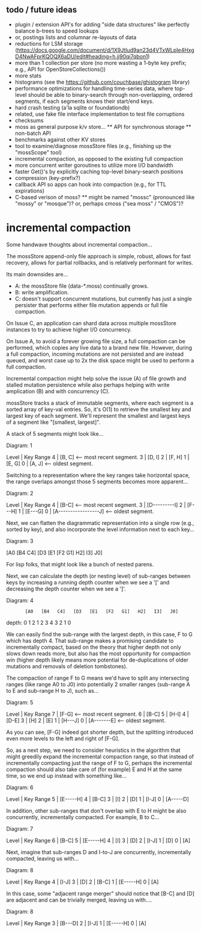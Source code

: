 todo / future ideas
-------------------

* plugin / extension API's for adding "side data structures"
  like perfectly balance b-trees to speed lookups
* or, postings lists and columnar re-layouts of data
* reductions for LSM storage
  (https://docs.google.com/document/d/1X9JtIud9an23d4VTxWLpIe4HxgD4NwAFprKQOQX6aDU/edit#heading=h.jj90qi7qbon1)
* more than 1 collection per store (no more wasting a
  1-byte key prefix; e.g., API for OpenStoreCollections())
* more stats
* histograms (see the https://github.com/couchbase/ghistogram library)
* performance optimizations for handling time-series data,
  where top-level should be able to binary-search through
  non-overlapping, ordered segments, if each segments knows their start/end keys.
* hard crash testing (a'la sqlite or foundationdb)
* related, use fake file interface implementation to test file corruptions
* checksums
* moss as general purpose k/v store...
** API for synchronous storage
** non-batch API
* benchmarks against other KV stores
* tool to examine/diagnose mossStore files (e.g., finishing up the "mossScope" tool)
* incremental compaction, as opposed to the existing full compaction
* more concurrent writer goroutines to utilize more I/O bandwidth
* faster Get()'s by explicitly caching top-level binary-search positions
* compression (key-prefix?)
* callback API so apps can hook into compaction (e.g., for TTL expirations)
* C-based verison of moss?
** might be named "mossc" (pronounced like "mossy" or "mosque")?
   or, perhaps cmoss ("sea moss" / "CMOS")?

incremental compaction
======================

Some handwave thoughts about incremental compaction...

The mossStore append-only file approach is simple, robust, allows for
fast recovery, allows for partial rollbacks, and is relatively
performant for writes.

Its main downsides are...

* A: the mossStore file (data-*.moss) continually grows.
* B: write amplification.
* C: doesn't support concurrent mutations, but currently has just a
  single persister that performs either file mutation appends or
  full file compaction.

On Issue C, an application can shard data across multiple mossStore
instances to try to achieve higher I/O concurrency.

On Issue A, to avoid a forever growing file size, a full compaction
can be performed, which copies any live data to a brand new file.
However, during a full compaction, incoming mutations are not
persisted and are instead queued, and worst case up to 2x the disk
space might be used to perform a full compaction.

Incremental compaction might help solve the issue (A) of file growth
and stalled mutation persistence while also perhaps helping with write
amplication (B) and with concurrency (C).

mossStore tracks a stack of immutable segments, where each segment is
a sorted array of key-val entries.  So, it's O(1) to retrieve the
smallest key and largest key of each segment.  We'll represent the
smallest and largest keys of a segment like "[smallest, largest]".

A stack of 5 segments might look like...

  Diagram: 1

  Level | Key Range
      4 | [B, C] <-- most recent segment.
      3 | [D, I]
      2 | [F, H]
      1 | [E, G]
      0 | [A, J] <-- oldest segment.

Switching to a representation where the key ranges take horizontal
space, the range overlaps amongst those 5 segments becomes more
apparent...

  Diagram: 2

  Level | Key Range
      4 |   [B-C]               <-- most recent segment.
      3 |       [D---------I]
      2 |           [F---H]
      1 |         [E---G]
      0 | [A-----------------J] <-- oldest segment.

Next, we can flatten the diagrammatic representation into a single row
(e.g., sorted by key), and also incorporate the level information next
to each key...

  Diagram: 3

  [A0   [B4   C4]   [D3   [E1   [F2   G1]   H2]   I3]   J0]

For lisp folks, that might look like a bunch of nested parens.

Next, we can calculate the depth (or nesting level) of sub-ranges
between keys by increasing a running depth counter when we see a '['
and decreasing the depth counter when we see a ']'.

  Diagram: 4

           [A0   [B4   C4]   [D3   [E1   [F2   G1]   H2]   I3]   J0]
  depth: 0     1     2     1     2     3     4     3     2     1     0

We can easily find the sub-range with the largest depth, in this case,
F to G which has depth 4.  That sub-range makes a promising candidate
to incrementally compact, based on the theory that higher depth not
only slows down reads more, but also has the most opportunity for
compaction win (higher depth likely means more potential for
de-duplications of older mutations and removals of deletion
tombstones).

The compaction of range F to G means we'd have to split any
intersecting ranges (like range A0 to J0) into potentially 2 smaller
ranges (sub-range A to E and sub-range H to J), such as...

  Diagram: 5

  Level | Key Range
      7 |           [F-G]       <-- most recent segment.
      6 |   [B-C]
      5 |               [H-I]
      4 |       [D-E]
      3 |               [H]
      2 |         [E]
      1 |               [H---J]
      0 | [A-------E]           <-- oldest segment.

As you can see, [F-G] indeed got shorter depth, but the splitting
introduced even more levels to the left and right of [F-G].

So, as a next step, we need to consider heuristics in the algorithm
that might greedily expand the incremental compaction range, so that
instead of incrementally compacting just the range of F to G, perhaps
the incremental compaction should also take care of (for example) E
and H at the same time, so we end up instead with something like...

  Diagram: 6

  Level | Key Range
      5 |         [E-----H]
      4 |   [B-C]
      3 |                 [I]
      2 |       [D]
      1 |                 [I-J]
      0 | [A-----D]

In addition, other sub-ranges that don't overlap with E to H might be
also concurrently, incrementally compacted.  For example, B to C...

  Diagram: 7

  Level | Key Range
      6 |   [B-C]
      5 |         [E-----H]
      4 |                 [I]
      3 |       [D]
      2 |                 [I-J]
      1 |       [D]
      0 | [A]

Next, imagine that sub-ranges D and I-to-J are concurrently,
incrementally compacted, leaving us with...

  Diagram: 8

  Level | Key Range
      4 |                 [I-J]
      3 |       [D]
      2 |   [B-C]
      1 |         [E-----H]
      0 | [A]

In this case, some "adjacent range merger" should notice that [B-C]
and [D] are adjacent and can be trivially merged, leaving us with....

  Diagram: 8

  Level | Key Range
      3 |   [B---D]
      2 |                 [I-J]
      1 |         [E-----H]
      0 | [A]
